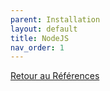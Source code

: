 ```yaml
---
parent: Installation
layout: default
title: NodeJS
nav_order: 1
---
```


[Retour au Références](../..)